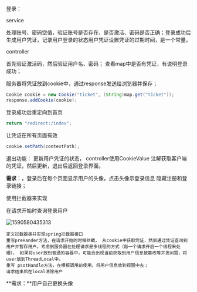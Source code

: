 登录：

service 

处理账号、密码空值，验证账号是否存在、是否激活、密码是否正确；登录成功后生成用户凭证，记录用户登录的状态用户凭证设置凭证的过期时间，是一个常量。

controller

首先验证激活码，然后验证用户名、密码； 查看map中是否有凭证，有说明登录成功；

服务器将凭证放到cookie中，通过response发送给浏览器并保存；

```java
Cookie cookie = new Cookie("ticket", (String)map.get("ticket"));
response.addCookie(cookie);
```

登录成功后重定向到首页

```java
return "redirect:/index";
```

让凭证在所有页面有效

```java
cookie.setPath(contextPath);
```

退出功能： 更新用户凭证的状态， controller使用CookieValue 注解获取客户端的凭证，然后更新，退出后返回登录界面。

**需求**：，登录后在每个页面显示用户的头像，点击头像示登录信息  隐藏注册和登录链接；

 使用拦截器来实现 

在请求开始时查询登录用户

![1590580435313](C:\Users\Administrator\AppData\Roaming\Typora\typora-user-images\1590580435313.png)

```
定义拦截器类并实现spring拦截器接口
重写preHander方法，在请求开始的时候拦截， 从cookie中获取凭证，然后通过凭证查询到用户并暂存用户。考虑到服务器在处理请求是多线程的方式（每一个请求开启一个线程来处理）， 如果将user放到普通的容器中，可能会出现当前获取到用户信息被篡改等并发问题，将user放到ThreadLocal中。
重写 psotHandle方法，在模板调用前使用，将用户信息放到视图中去；
请求结束后在local清除用户
```

**需求：**用户自己更换头像 

